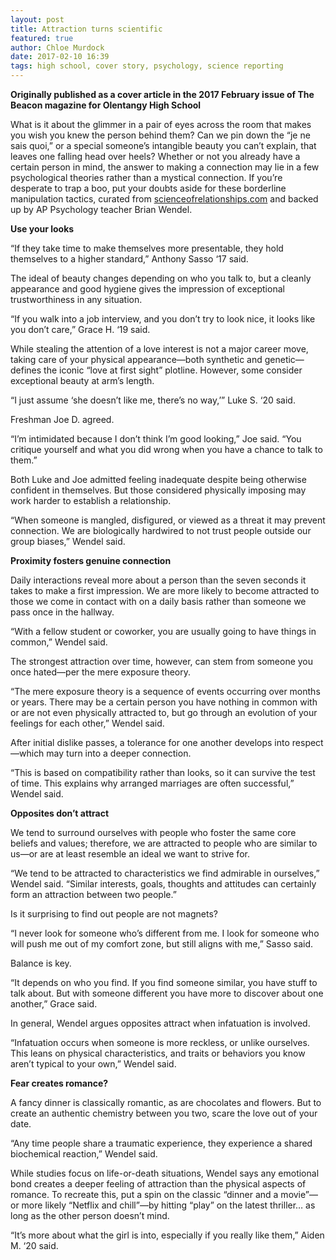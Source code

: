 ```yaml
---
layout: post
title: Attraction turns scientific
featured: true
author: Chloe Murdock
date: 2017-02-10 16:39
tags: high school, cover story, psychology, science reporting
---
```


**Originally published as a cover article in the 2017 February issue of The Beacon magazine for Olentangy High School**

What is it about the glimmer in a pair of eyes across the room that makes you wish you knew the person behind them? Can we pin down the “je ne sais quoi,” or a special someone’s intangible beauty you can’t explain, that leaves one falling head over heels? Whether or not you already have a certain person in mind, the answer to making a connection may lie in a few psychological theories rather than a mystical connection. If you’re desperate to trap a boo, put your doubts aside for these borderline manipulation tactics, curated from [scienceofrelationships.com](http://www.scienceofrelationships.com/home/2012/5/17/top-5-classic-studies-in-the-psychology-of-attraction.html) and backed up by AP Psychology teacher Brian Wendel.

**Use your looks**

“If they take time to make themselves more presentable, they hold themselves to a higher standard,” Anthony Sasso ‘17 said.

The ideal of beauty changes depending on who you talk to, but a cleanly appearance and good hygiene gives the impression of exceptional trustworthiness in any situation.

“If you walk into a job interview, and you don’t try to look nice, it looks like you don’t care,” Grace H. ‘19 said.

While stealing the attention of a love interest is not a major career move, taking care of your physical appearance—both synthetic and genetic—defines the iconic “love at first sight” plotline. However, some consider exceptional beauty at arm’s length.

“I just assume ‘she doesn’t like me, there’s no way,’” Luke S. ‘20 said.

Freshman Joe D. agreed.

“I’m intimidated because I don’t think I’m good looking,” Joe said. “You critique yourself and what you did wrong when you have a chance to talk to them.”

Both Luke and Joe admitted feeling inadequate despite being otherwise confident in themselves. But those considered physically imposing may work harder to establish a relationship.

“When someone is mangled, disfigured, or viewed as a threat it may prevent connection. We are biologically hardwired to not trust people outside our group biases,” Wendel said.

**Proximity fosters genuine connection**

Daily interactions reveal more about a person than the seven seconds it takes to make a first impression. We are more likely to become attracted to those we come in contact with on a daily basis rather than someone we pass once in the hallway.

“With a fellow student or coworker, you are usually going to have things in common,” Wendel said.

The strongest attraction over time, however, can stem from someone you once hated—per the mere exposure theory.

“The mere exposure theory is a sequence of events occurring over months or years. There may be a certain person you have nothing in common with or are not even physically attracted to, but go through an evolution of your feelings for each other,” Wendel said.

After initial dislike passes, a tolerance for one another develops into respect—which may turn into a deeper connection.

“This is based on compatibility rather than looks, so it can survive the test of time. This explains why arranged marriages are often successful,” Wendel said.

**Opposites don’t attract**

We tend to surround ourselves with people who foster the same core beliefs and values; therefore, we are attracted to people who are similar to us—or are at least resemble an ideal we want to strive for.

“We tend to be attracted to characteristics we find admirable in ourselves,” Wendel said. “Similar interests, goals, thoughts and attitudes can certainly form an attraction between two people.”

Is it surprising to find out people are not magnets?

“I never look for someone who’s different from me. I look for someone who will push me out of my comfort zone, but still aligns with me,” Sasso said.

Balance is key.

“It depends on who you find. If you find someone similar, you have stuff to talk about. But with someone different you have more to discover about one another,” Grace said.

In general, Wendel argues opposites attract when infatuation is involved.

“Infatuation occurs when someone is more reckless, or unlike ourselves. This leans on physical characteristics, and traits or behaviors you know aren’t typical to your own,” Wendel said.

**Fear creates romance?**

A fancy dinner is classically romantic, as are chocolates and flowers. But to create an authentic chemistry between you two, scare the love out of your date.

“Any time people share a traumatic experience, they experience a shared biochemical reaction,” Wendel said.

While studies focus on life-or-death situations, Wendel says any emotional bond creates a deeper feeling of attraction than the physical aspects of romance. To recreate this, put a spin on the classic “dinner and a movie”—or more likely “Netflix and chill”—by hitting “play” on the latest thriller… as long as the other person doesn’t mind.

“It’s more about what the girl is into, especially if you really like them,” Aiden M. ‘20 said.
